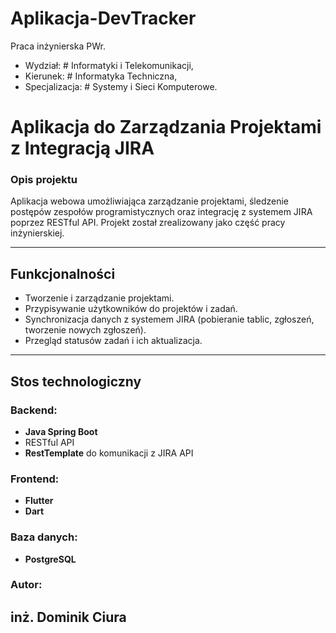 # Aplikacja-DevTracker
Praca inżynierska PWr. 
- Wydział: # Informatyki i Telekomunikacji, 
- Kierunek: # Informatyka Techniczna, 
- Specjalizacja: # Systemy i Sieci Komputerowe.

# Aplikacja do Zarządzania Projektami z Integracją JIRA

### Opis projektu  
Aplikacja webowa umożliwiająca zarządzanie projektami, śledzenie postępów zespołów programistycznych oraz integrację z systemem JIRA poprzez RESTful API. Projekt został zrealizowany jako część pracy inżynierskiej.

---

## Funkcjonalności  
- Tworzenie i zarządzanie projektami.  
- Przypisywanie użytkowników do projektów i zadań.  
- Synchronizacja danych z systemem JIRA (pobieranie tablic, zgłoszeń, tworzenie nowych zgłoszeń).  
- Przegląd statusów zadań i ich aktualizacja.  

---

## Stos technologiczny  
### Backend:  
- **Java Spring Boot**  
- RESTful API  
- **RestTemplate** do komunikacji z JIRA API  

### Frontend:  
- **Flutter** 
- **Dart**  

### Baza danych:  
- **PostgreSQL**  

### Autor:
## inż. Dominik Ciura
